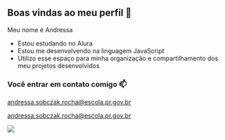 ## Boas vindas ao meu perfil 💙

Meu nome é Andressa   

- Estou estudando no Alura
- Estou me desenvolvendo na linguagem JavaScript
- Utilizo esse espaço para minha organização e compartilhamento dos meu projetos desenvolvidos

### Você entrar em contato comigo 📫

andressa.sobczak.rocha@escola.pr.gov.br

andressa.sobczak.rocha@escola.pr.gov.br

![](https://tenor.com/pt-BR/view/loveyou-kiss-gif-23172038)

